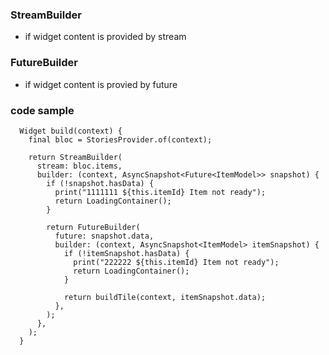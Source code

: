 ### StreamBuilder
  - if widget content is provided by stream

### FutureBuilder
  - if widget content is provied by future

### code sample
```
  Widget build(context) {
    final bloc = StoriesProvider.of(context);

    return StreamBuilder(
      stream: bloc.items,
      builder: (context, AsyncSnapshot<Future<ItemModel>> snapshot) {
        if (!snapshot.hasData) {
          print("1111111 ${this.itemId} Item not ready");
          return LoadingContainer();
        }

        return FutureBuilder(
          future: snapshot.data,
          builder: (context, AsyncSnapshot<ItemModel> itemSnapshot) {
            if (!itemSnapshot.hasData) {
              print("222222 ${this.itemId} Item not ready");
              return LoadingContainer();
            }

            return buildTile(context, itemSnapshot.data);
          },
        );
      },
    );
  }
```